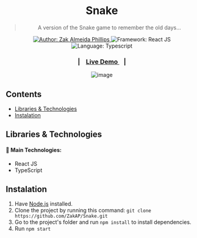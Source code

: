 <h1 align="center" >Snake</h1>

<blockquote align="center">
   A version of the Snake game to remember the old days...
</blockquote>

<p align="center">
  <a href="https://www.linkedin.com/in/zak-almeida-phillips-5a789366/" target="_blank">
    <img alt="Author: Zak Almeida Phillips" src="https://img.shields.io/badge/Author-Zak Almeida Phillips-026aa7">
  </a>

  <img alt="Framework: React JS" src="https://img.shields.io/badge/Framework-React JS-026aa7">

  <img alt="Language: Typescript" src="https://img.shields.io/badge/Language-TypeScript-026aa7">
</p>

<h3 align="center">
|&nbsp;&nbsp;&nbsp;
  <a href="https://zakap.github.io/Snake/" target="_blank">
    Live Demo
  </a>
  &nbsp;&nbsp;&nbsp;|
</h3>


<div align="center">
  
  ![image](https://user-images.githubusercontent.com/79457230/167479086-92a803f8-05a5-4460-a70c-96dd69fb0a09.png)

</div>

## Contents

- [Libraries & Technologies](#libraries--technologies)
- [Instalation](#Instalation)
  
## Libraries & Technologies

#### :wrench: Main Technologies:

- React JS
- TypeScript

## Instalation

1. Have [Node.js](https://nodejs.org/en/) installed.
1. Clone the project by running this command: `git clone https://github.com/ZakAP/Snake.git`
1. Go to the project's folder and run `npm install` to install dependencies.
1. Run `npm start`
